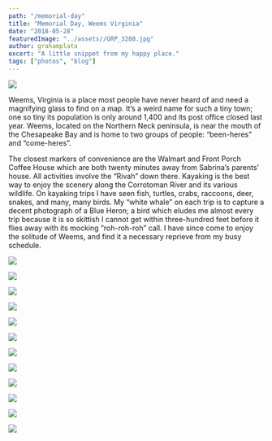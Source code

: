 ```yaml
---
path: "/memorial-day"
title: "Memorial Day, Weems Virginia"
date: "2018-05-28"
featuredImage: "../assets//GRP_3288.jpg"
author: grahamplata
excert: "A little snippet from my happy place."
tags: ["photos", "blog"]
---
```


![](../assets/12.jpg)

Weems, Virginia is a place most people have never heard of and need a magnifying glass to find on a map. It’s a weird name for such a tiny town; one so tiny its population is only around 1,400 and its post office closed last year. Weems, located on the Northern Neck peninsula, is near the mouth of the Chesapeake Bay and is home to two groups of people: “been-heres” and “come-heres”.

The closest markers of convenience are the Walmart and Front Porch Coffee House which are both twenty minutes away from Sabrina’s parents’ house. All activities involve the “Rivah” down there. Kayaking is the best way to enjoy the scenery along the Corrotoman River and its various wildlife. On kayaking trips I have seen fish, turtles, crabs, raccoons, deer, snakes, and many, many birds. My “white whale” on each trip is to capture a decent photograph of a Blue Heron; a bird which eludes me almost every trip because it is so skittish I cannot get within three-hundred feet before it flies away with its mocking “roh-roh-roh” call. I have since come to enjoy the solitude of Weems, and find it a necessary reprieve from my busy schedule.

![](../assets/GRP_3288.jpg)

![](../assets/GRP_3696.jpg)

![](../assets/GRP_3419.jpg)

![](../assets/GRP_3450.jpg)

![](../assets/GRP_3472.jpg)

![](../assets/21.jpg)

![](../assets/GRP_3960.jpg)

![](../assets/GRP_3992.jpg)

![](../assets/GRP_4192.jpg)

![](../assets/GRP_4113.jpg)

![](../assets/GRP_4237.jpg)

![](../assets/GRP_3751.jpg)
